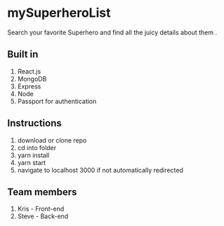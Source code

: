 # mySuperheroList
Search your favorite Superhero and find all the juicy details about them .


## Built in

1. React.js
2. MongoDB
3. Express
4. Node
5. Passport for authentication

## Instructions

1. download or clone repo
2. cd into folder
3. yarn install
4. yarn start
5. navigate to localhost 3000 if not automatically redirected

## Team members

1. Kris - Front-end
2. Steve - Back-end
